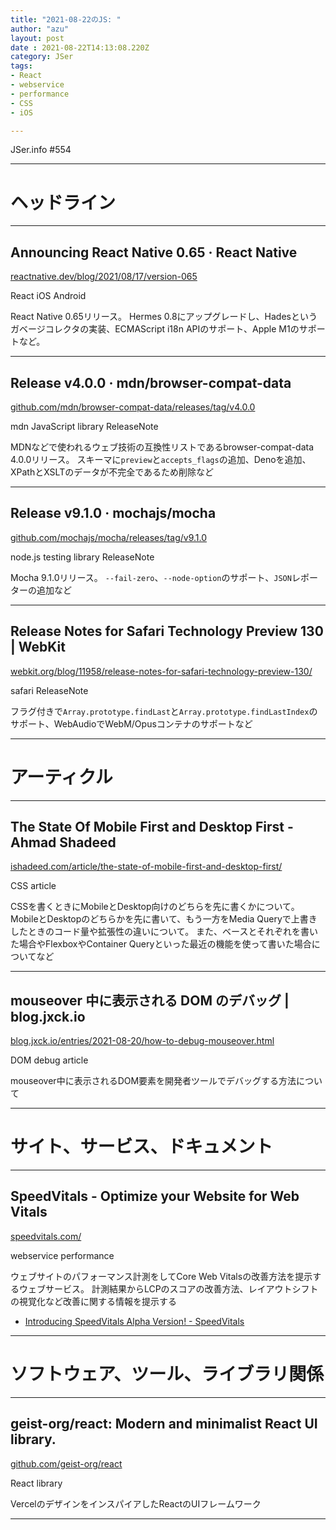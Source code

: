 ```yaml
---
title: "2021-08-22のJS: "
author: "azu"
layout: post
date : 2021-08-22T14:13:08.220Z
category: JSer
tags:
- React
- webservice
- performance
- CSS
- iOS

---
```


JSer.info #554

----

<h1 class="site-genre">ヘッドライン</h1>

----

## Announcing React Native 0.65 · React Native
[reactnative.dev/blog/2021/08/17/version-065](https://reactnative.dev/blog/2021/08/17/version-065 "Announcing React Native 0.65 · React Native")
<p class="jser-tags jser-tag-icon"><span class="jser-tag">React</span> <span class="jser-tag">iOS</span> <span class="jser-tag">Android</span></p>

React Native 0.65リリース。
Hermes 0.8にアップグレードし、Hadesというガベージコレクタの実装、ECMAScript i18n APIのサポート、Apple M1のサポートなど。


----

## Release v4.0.0 · mdn/browser-compat-data
[github.com/mdn/browser-compat-data/releases/tag/v4.0.0](https://github.com/mdn/browser-compat-data/releases/tag/v4.0.0 "Release v4.0.0 · mdn/browser-compat-data")
<p class="jser-tags jser-tag-icon"><span class="jser-tag">mdn</span> <span class="jser-tag">JavaScript</span> <span class="jser-tag">library</span> <span class="jser-tag">ReleaseNote</span></p>

MDNなどで使われるウェブ技術の互換性リストであるbrowser-compat-data 4.0.0リリース。
スキーマに`preview`と`accepts_flags`の追加、Denoを追加、XPathとXSLTのデータが不完全であるため削除など


----

## Release v9.1.0 · mochajs/mocha
[github.com/mochajs/mocha/releases/tag/v9.1.0](https://github.com/mochajs/mocha/releases/tag/v9.1.0 "Release v9.1.0 · mochajs/mocha")
<p class="jser-tags jser-tag-icon"><span class="jser-tag">node.js</span> <span class="jser-tag">testing</span> <span class="jser-tag">library</span> <span class="jser-tag">ReleaseNote</span></p>

Mocha 9.1.0リリース。
`--fail-zero`、`--node-option`のサポート、`JSON`レポーターの追加など


----

## Release Notes for Safari Technology Preview 130 | WebKit
[webkit.org/blog/11958/release-notes-for-safari-technology-preview-130/](https://webkit.org/blog/11958/release-notes-for-safari-technology-preview-130/ "Release Notes for Safari Technology Preview 130 | WebKit")
<p class="jser-tags jser-tag-icon"><span class="jser-tag">safari</span> <span class="jser-tag">ReleaseNote</span></p>

フラグ付きで`Array.prototype.findLast`と`Array.prototype.findLastIndex`のサポート、WebAudioでWebM/Opusコンテナのサポートなど


----
<h1 class="site-genre">アーティクル</h1>

----

## The State Of Mobile First and Desktop First - Ahmad Shadeed
[ishadeed.com/article/the-state-of-mobile-first-and-desktop-first/](https://ishadeed.com/article/the-state-of-mobile-first-and-desktop-first/ "The State Of Mobile First and Desktop First - Ahmad Shadeed")
<p class="jser-tags jser-tag-icon"><span class="jser-tag">CSS</span> <span class="jser-tag">article</span></p>

CSSを書くときにMobileとDesktop向けのどちらを先に書くかについて。
MobileとDesktopのどちらかを先に書いて、もう一方をMedia Queryで上書きしたときのコード量や拡張性の違いについて。
また、ベースとそれぞれを書いた場合やFlexboxやContainer Queryといった最近の機能を使って書いた場合についてなど


----

## mouseover 中に表示される DOM のデバッグ | blog.jxck.io
[blog.jxck.io/entries/2021-08-20/how-to-debug-mouseover.html](https://blog.jxck.io/entries/2021-08-20/how-to-debug-mouseover.html "mouseover 中に表示される DOM のデバッグ | blog.jxck.io")
<p class="jser-tags jser-tag-icon"><span class="jser-tag">DOM</span> <span class="jser-tag">debug</span> <span class="jser-tag">article</span></p>

mouseover中に表示されるDOM要素を開発者ツールでデバッグする方法について


----
<h1 class="site-genre">サイト、サービス、ドキュメント</h1>

----

## SpeedVitals - Optimize your Website for Web Vitals
[speedvitals.com/](https://speedvitals.com/ "SpeedVitals - Optimize your Website for Web Vitals")
<p class="jser-tags jser-tag-icon"><span class="jser-tag">webservice</span> <span class="jser-tag">performance</span></p>

ウェブサイトのパフォーマンス計測をしてCore Web Vitalsの改善方法を提示するウェブサービス。
計測結果からLCPのスコアの改善方法、レイアウトシフトの視覚化など改善に関する情報を提示する

- [Introducing SpeedVitals Alpha Version! - SpeedVitals](https://blog.speedvitals.com/introducing-speedvitals/#more-20 "Introducing SpeedVitals Alpha Version! - SpeedVitals")

----
<h1 class="site-genre">ソフトウェア、ツール、ライブラリ関係</h1>

----

## geist-org/react: Modern and minimalist React UI library.
[github.com/geist-org/react](https://github.com/geist-org/react "geist-org/react: Modern and minimalist React UI library.")
<p class="jser-tags jser-tag-icon"><span class="jser-tag">React</span> <span class="jser-tag">library</span></p>

VercelのデザインをインスパイアしたReactのUIフレームワーク


----
